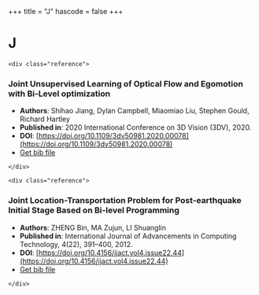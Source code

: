 <!--
File generated by bibs-to-md.jl
-->
+++
title = "J"
hascode = false
+++

# J
~~~
<div class="reference">
~~~
### Joint Unsupervised Learning of Optical Flow and Egomotion with Bi-Level optimization
- **Authors**: Shihao Jiang, Dylan Campbell, Miaomiao Liu, Stephen Gould, Richard Hartley
- **Published in**: 2020 International Conference on 3D Vision (3DV), 2020.
- **DOI**: [https://doi.org/10.1109/3dv50981.2020.00078](https://doi.org/10.1109/3dv50981.2020.00078)
- [Get bib file](/bib-files/J/Jiang_2020_131.bib)
~~~
</div>
~~~
~~~
<div class="reference">
~~~
### Joint Location-Transportation Problem for Post-earthquake Initial Stage Based on Bi-level Programming
- **Authors**: ZHENG Bin, MA Zujun, LI Shuanglin
- **Published in**: International Journal of Advancements in Computing Technology, 4(22), 391–400, 2012.
- **DOI**: [https://doi.org/10.4156/ijact.vol4.issue22.44](https://doi.org/10.4156/ijact.vol4.issue22.44)
- [Get bib file](/bib-files/J/2012_90.bib)
~~~
</div>
~~~

